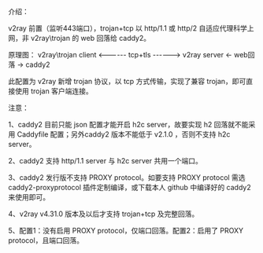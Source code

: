 介绍：

v2ray 前置（监听443端口），trojan+tcp 以 http/1.1 或 http/2 自适应代理科学上网，非 v2ray\trojan 的 web 回落给 caddy2。

原理图：
v2ray\trojan client <------ tcp+tls ------> v2ray server <- web回落 -> caddy2

此配置为 v2ray 新增 trojan 协议，以 tcp 方式传输，实现了兼容 trojan，即可直接使用 trojan 客户端连接。

注意：

1、caddy2 目前只能 json 配置才能开启 h2c server，故要实现 h2 回落就不能采用 Caddyfile 配置；另外caddy2 版本不能低于 v2.1.0 ，否则不支持 h2c server。

2、caddy2 支持 http/1.1 server 与 h2c server 共用一个端口。

3、caddy2 发行版不支持 PROXY protocol。如要支持 PROXY protocol 需选 caddy2-proxyprotocol 插件定制编译，或下载本人 github 中编译好的 caddy2 来使用即可。

4、v2ray v4.31.0 版本及以后才支持 trojan+tcp 及完整回落。 

5、配置1：没有启用 PROXY protocol，仅端口回落。配置2：启用了 PROXY protocol，且端口回落。
